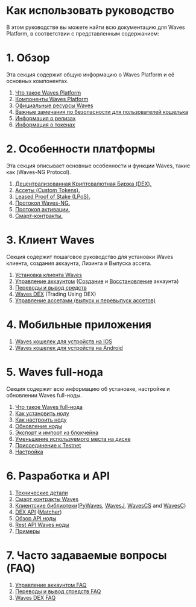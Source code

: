 # Как использовать руководство

В этом руководстве вы можете найти всю документацию для Waves Platform, в соответствии с представленным содержанием:

# 1. Обзор

Эта секция содержит общую информацию о Waves Platform и её основных компонентах.

1. [Что такое Waves Platform]()
2. [Компоненты Waves Platform](/ru/overview/platform-components.md)
3. [Официальные ресурсы Waves](/ru/overview/waves-official-resources.md)
4. [Важные замечания по безопасности для пользователей кошелька](/ru/overview/security-notes.md)
5. [Информация о релизах](/ru/overview/waves-releases.md)
6. [Информация о токенах](/ru/overview/waves-tokens.md)

# 2. Особенности платформы

Эта секция описывает основные особенности и функции Waves, такие как \(Waves-NG Protocol\).

1. [Децентрализованная Криптовалютная Биржа \(DEX\).](/ru/platform-features/decentralized-cryptocurrency-exchange-dex.md)
2. [Ассеты \(Custom Tokens\).](/ru/platform-features/assets-custom-tokens.md)
3. [Leased Proof of Stake \(LPoS\).](/ru/platform-features/leased-proof-of-stake-lpos.md)
4. [Протокол Waves-NG.](/ru/platform-features/waves-ng-protocol.md)
5. [Протокол активации.](/ru/platform-features/activation-protocol.md)
6. [Смарт-контракты.](/ru/platform-features/smart-contracts.md)

# 3. Клиент Waves

Секция содержит пошаговое руководство для установки Waves клиента, создания аккаунта, Лизинга и Выпуска ассета.

1. [Установка клиента Waves](/en/waves-client/install-waves-client.md)
2. [Управление аккаунтом](/en/waves-client/account-management.md) \([Создание](/en/waves-client/account-management/creating-an-account.md) и [Восстановление](/en/waves-client/account-management/restore-an-account.md) аккаунта\)
3. [Переводы и вывод средств](/en/waves-client/wallet-management.md)
4. [Waves DEX](/en/waves-client/waves-dex.md) \(Trading Using DEX\)
5. [Управление ассетами \(выпуск и перевыпуск ассетов\)](/en/waves-client/assets-management.md)

# 4. Мобильные приложения

1. [Waves кошелек для устройств на IOS](/en/mobile-apps/iOS.md)
2. [Waves кошелек для устройств на Android](/en/mobile-apps/android.md)

# 5. Waves full-нода

Секция содержит всю информацию об установке, настройке и обновлении Waves full-ноды.

1. [Что такое Waves full-нода](/en/waves-full-node/what-is-a-full-node.md)
2. [Как установить ноду](/en/waves-full-node/how-to-install-a-node/how-to-install-a-node.md)
3. [Как настроить ноду](/en/waves-full-node/how-to-configure-a-node.md)
4. [Обновление ноды](/en/waves-full-node/upgrading.md)
5. [Экспорт и импорт из блокчейна](/en/waves-full-node/export-and-import-from-the-blockchain.md)
6. [Уменьшение используемого места на диске](/en/waves-full-node/reducing-disk-space-usage.md)
7. [Присоединение к Testnet](/en/waves-full-node/joining-testnet.md)
8. [Настройка](/en/waves-full-node/configuration.md)

# 6. Разработка и API

1. [Технические детали](/en/technical-details/technical-details.md)
2. [Смарт контракты Waves](/en/technical-details/waves-contracts-language-description.md)
3. [Клиентские библиотеки](/en/development-and-api/client-libraries.md)\([PyWaves](/en/development-and-api/client-libraries/pywaves.md), [WavesJ](/en/development-and-api/client-libraries/wavesj.md), [WavesCS](/en/development-and-api/client-libraries/wavescs.md) and [WavesC](/en/development-and-api/client-libraries/waves-c.md)\)
4. [DEX API](/en/development-and-api/dex-api.md) \([Matcher](/en/development-and-api/dex-api/matcher.md)\)
5. [Обзор API ноды](https://legacy.gitbook.com/book/waves-platform/wavesdocs/edit#)
6. [Rest API Waves ноды](/en/development-and-api/waves-node-rest-api.md)
7. [Примеры](/en/development-and-api/examples.md)

# 7. Часто задаваемые вопросы \(FAQ\)

1. [Управление аккаунтом FAQ](/en/frequently-asked-questions-faq/account-management-faq.md)
2. [Переводы и вывод стредств FAQ](/en/frequently-asked-questions-faq/transfers-and-gateways-faq.md)
3. [Waves DEX FAQ](/en/frequently-asked-questions-faq/waves-dex-faq.md)


